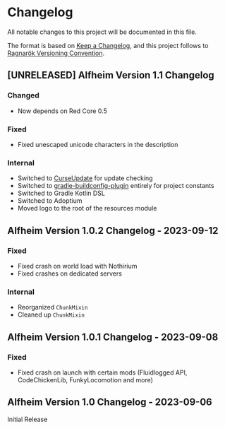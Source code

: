 # Changelog

All notable changes to this project will be documented in this file.

The format is based on [Keep a Changelog](https://keepachangelog.com/en/1.0.0/), and this project follows to [Ragnarök Versioning Convention](https://shor.cz/ragnarok_versioning_convention).

## [UNRELEASED] Alfheim Version 1.1 Changelog

### Changed

- Now depends on Red Core 0.5

### Fixed

- Fixed unescaped unicode characters in the description

### Internal

- Switched to [CurseUpdate](https://forge.curseupdate.com/) for update checking
- Switched to [gradle-buildconfig-plugin](https://github.com/gmazzo/gradle-buildconfig-plugin) entirely for project constants
- Switched to Gradle Kotlin DSL
- Switched to Adoptium
- Moved logo to the root of the resources module

## Alfheim Version 1.0.2 Changelog - 2023-09-12

### Fixed

- Fixed crash on world load with Nothirium
- Fixed crashes on dedicated servers

### Internal

- Reorganized `ChunkMixin`
- Cleaned up `ChunkMixin`

## Alfheim Version 1.0.1 Changelog - 2023-09-08

### Fixed

- Fixed crash on launch with certain mods (Fluidlogged API, CodeChickenLib, FunkyLocomotion and more)

## Alfheim Version 1.0 Changelog - 2023-09-06

Initial Release
